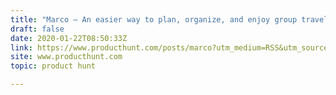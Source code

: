 ```yaml
---
title: "Marco — An easier way to plan, organize, and enjoy group travel"
draft: false
date: 2020-01-22T08:50:33Z
link: https://www.producthunt.com/posts/marco?utm_medium=RSS&utm_source=hune
site: www.producthunt.com
topic: product hunt  

---
```

